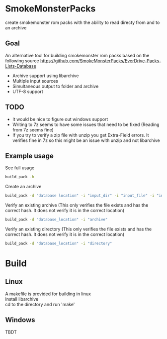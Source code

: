 # SmokeMonsterPacks
create smokemonster rom packs with the ability to read directy from and to an archive

## Goal
An alternative tool for building smokemonster rom packs based on the following source
https://github.com/SmokeMonsterPacks/EverDrive-Packs-Lists-Database

* Archive support using libarchive
* Multiple input sources
* Simultaneous output to folder and archive
* UTF-8 support

## TODO
* It would be nice to figure out windows support
* Writing to 7z seems to have some issues that need to be fixed (Reading from 7z seems fine)
* If you try to verify a zip file with unzip you get Extra-Field errors.  It verifies fine in 7z so this might be an issue with unzip and not libarchive

## Example usage

See full usage
```Bash
build_pack -h
```

Create an archive
```Bash
build_pack -d "database location" -i "input_dir" -i "input_file" -i "input_archive" -o "output_dir" -a "output_archive"
```

Verify an existing archive (This only verifies the file exists and has the correct hash.  It does not verify it is in the correct location)
```Bash
build_pack -d "database_location" -i "archive"
```
Verify an existing directory (This only verifies the file exists and has the correct hash.  It does not verify it is in the correct location)
```Bash
build_pack -d "database_location" -i "directory"
```
# Build

## Linux
A makefile is provided for building in linux  
Install libarchive  
cd to the directory and run 'make'  

## Windows
TBDT
